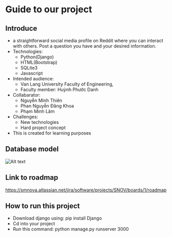 # Guide to our project
## Introduce
- a straightforward social media profile on Reddit where you can interact with others. Post a question you have and your desired information.
- Technologies: 
    + Python(Django) 
    + HTML(Bootstrap)
    + SQLite3
    + Javascript
- Intended audience: 
    + Van Lang University Faculty of Engineering, 
    + Faculty member: Huỳnh Phước Danh
- Collabarator: 
    + Nguyễn Minh Thiên
    + Phan Nguyễn Đăng Khoa
    + Phạm Minh Lâm
- Challenges:
    + New technologies
    + Hard project concept
- This is created for learning purposes

## Database model</br>
   ![Alt text](https://github.com/LamNz79/Snova-social-media/blob/main/Document/database_diagram.jpg)
## Link to roadmap
https://smnova.atlassian.net/jira/software/projects/SNOV/boards/1/roadmap
## How to run this project
- Download django using: pip install Django
- Cd into your project
- Run this command:  python manage.py runserver 3000

